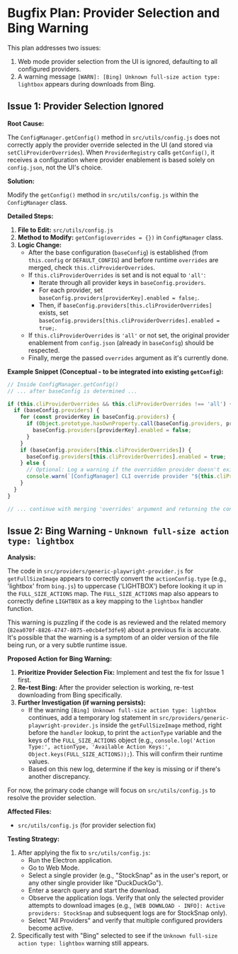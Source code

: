 # Bugfix Plan: Provider Selection and Bing Warning

This plan addresses two issues:
1.  Web mode provider selection from the UI is ignored, defaulting to all configured providers.
2.  A warning message `[WARN]: [Bing] Unknown full-size action type: lightbox` appears during downloads from Bing.

## Issue 1: Provider Selection Ignored

**Root Cause:**

The `ConfigManager.getConfig()` method in `src/utils/config.js` does not correctly apply the provider override selected in the UI (and stored via `setCliProviderOverrides`). When `ProviderRegistry` calls `getConfig()`, it receives a configuration where provider enablement is based solely on `config.json`, not the UI's choice.

**Solution:**

Modify the `getConfig()` method in `src/utils/config.js` within the `ConfigManager` class.

**Detailed Steps:**

1.  **File to Edit:** `src/utils/config.js`
2.  **Method to Modify:** `getConfig(overrides = {})` in `ConfigManager` class.
3.  **Logic Change:**
    *   After the base configuration (`baseConfig`) is established (from `this.config` or `DEFAULT_CONFIG`) and before runtime `overrides` are merged, check `this.cliProviderOverrides`.
    *   If `this.cliProviderOverrides` is set and is not equal to `'all'`:
        *   Iterate through all provider keys in `baseConfig.providers`.
        *   For each provider, set `baseConfig.providers[providerKey].enabled = false;`.
        *   Then, if `baseConfig.providers[this.cliProviderOverrides]` exists, set `baseConfig.providers[this.cliProviderOverrides].enabled = true;`.
    *   If `this.cliProviderOverrides` is `'all'` or not set, the original provider enablement from `config.json` (already in `baseConfig`) should be respected.
    *   Finally, merge the passed `overrides` argument as it's currently done.

**Example Snippet (Conceptual - to be integrated into existing `getConfig`):**

```javascript
// Inside ConfigManager.getConfig()
// ... after baseConfig is determined ...

if (this.cliProviderOverrides && this.cliProviderOverrides !== 'all') {
  if (baseConfig.providers) {
    for (const providerKey in baseConfig.providers) {
      if (Object.prototype.hasOwnProperty.call(baseConfig.providers, providerKey)) {
        baseConfig.providers[providerKey].enabled = false;
      }
    }
    if (baseConfig.providers[this.cliProviderOverrides]) {
      baseConfig.providers[this.cliProviderOverrides].enabled = true;
    } else {
      // Optional: Log a warning if the overridden provider doesn't exist in config
      console.warn(`[ConfigManager] CLI override provider "${this.cliProviderOverrides}" not found in configuration. No provider will be enabled by this override.`);
    }
  }
}

// ... continue with merging 'overrides' argument and returning the config ...
```

## Issue 2: Bing Warning - `Unknown full-size action type: lightbox`

**Analysis:**

The code in `src/providers/generic-playwright-provider.js` for `getFullSizeImage` appears to correctly convert the `actionConfig.type` (e.g., 'lightbox' from `bing.js`) to uppercase ('LIGHTBOX') before looking it up in the `FULL_SIZE_ACTIONS` map. The `FULL_SIZE_ACTIONS` map also appears to correctly define `LIGHTBOX` as a key mapping to the `lightbox` handler function.

This warning is puzzling if the code is as reviewed and the related memory (`82ea070f-8826-4747-8075-e0cb4ef3dfe9`) about a previous fix is accurate. It's possible that the warning is a symptom of an older version of the file being run, or a very subtle runtime issue.

**Proposed Action for Bing Warning:**

1.  **Prioritize Provider Selection Fix:** Implement and test the fix for Issue 1 first.
2.  **Re-test Bing:** After the provider selection is working, re-test downloading from Bing specifically.
3.  **Further Investigation (if warning persists):**
    *   If the warning `[Bing] Unknown full-size action type: lightbox` continues, add a temporary log statement in `src/providers/generic-playwright-provider.js` inside the `getFullSizeImage` method, right before the `handler` lookup, to print the `actionType` variable and the keys of the `FULL_SIZE_ACTIONS` object (e.g., `console.log('Action Type:', actionType, 'Available Action Keys:', Object.keys(FULL_SIZE_ACTIONS));`). This will confirm their runtime values.
    *   Based on this new log, determine if the key is missing or if there's another discrepancy.

For now, the primary code change will focus on `src/utils/config.js` to resolve the provider selection.

**Affected Files:**

*   `src/utils/config.js` (for provider selection fix)

**Testing Strategy:**

1.  After applying the fix to `src/utils/config.js`:
    *   Run the Electron application.
    *   Go to Web Mode.
    *   Select a single provider (e.g., "StockSnap" as in the user's report, or any other single provider like "DuckDuckGo").
    *   Enter a search query and start the download.
    *   Observe the application logs. Verify that only the selected provider attempts to download images (e.g., `[WEB DOWNLOAD - INFO]: Active providers: StockSnap` and subsequent logs are for StockSnap only).
    *   Select "All Providers" and verify that multiple configured providers become active.
2.  Specifically test with "Bing" selected to see if the `Unknown full-size action type: lightbox` warning still appears.
